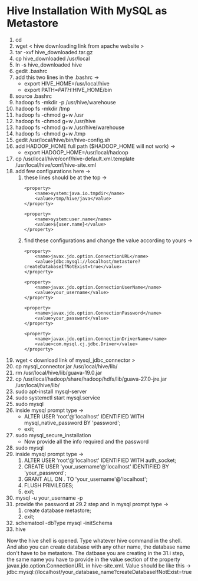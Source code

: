 # Hive Installation With MySQL as Metastore

1. cd
2. wget < hive downloading link from apache website >
3. tar -xvf hive_downloaded.tar.gz
4. cp hive_downloaded /usr/local
5. ln -s hive_downloaded hive
6. gedit .bashrc
7. add this two lines in the .bashrc -> 
    - export HIVE_HOME=/usr/local/hive
    - export PATH=$PATH:$HIVE_HOME/bin
8. source .bashrc
9. hadoop fs -mkdir -p /usr/hive/warehouse
10. hadoop fs -mkdir /tmp
11. hadoop fs -chmod g+w /usr
12. hadoop fs -chmod g+w /usr/hive
13. hadoop fs -chmod g+w /usr/hive/warehouse
14. hadoop fs -chmod g+w /tmp
15. gedit /usr/local/hive/bin/hive-config.sh
16. add HADOOP_HOME full path ($HADOOP_HOME will not work) ->
    - export HADOOP_HOME=/usr/local/hadoop
17. cp /usr/local/hive/conf/hive-default.xml.template /usr/local/hive/conf/hive-site.xml
18. add few configurations here -> 
    1. these lines should be at the top ->
        ```    
        <property>
            <name>system:java.io.tmpdir</name>
            <value>/tmp/hive/java</value>
        </property>

        <property>
            <name>system:user.name</name>
            <value>${user.name}</value>
        </property>
        ``` 
    2. find these configurations and change the value according to yours ->
        ```
        <property>
            <name>javax.jdo.option.ConnectionURL</name>
            <value>jdbc:mysql://localhost/metastore?createDatabaseIfNotExist=true</value>
        </property>

        <property>
            <name>javax.jdo.option.ConnectionUserName</name>
            <value>your_username</value>
        </property>

        <property>
            <name>javax.jdo.option.ConnectionPassword</name>
            <value>your_password</value>
        </property>

        <property>
            <name>javax.jdo.option.ConnectionDriverName</name>
            <value>com.mysql.cj.jdbc.Driver</value>
        </property>
        ```
19. wget < download link of mysql_jdbc_connector >
20. cp mysql_connector.jar /usr/local/hive/lib/
21. rm /usr/local/hive/lib/guava-19.0.jar
22. cp /usr/local/hadoop/share/hadoop/hdfs/lib/guava-27.0-jre.jar /usr/local/hive/lib/
23. sudo apt-install mysql-server
24. sudo systemctl start mysql.service
25. sudo mysql
26. inside mysql prompt type ->
    - ALTER USER 'root'@'localhost' IDENTIFIED WITH mysql_native_password BY 'password';
    - exit;
27. sudo mysql_secure_installation
    - Now provide all the info required and the password
28. sudo mysql
29. inside mysql prompt type ->
    1. ALTER USER 'root'@'localhost' IDENTIFIED WITH auth_socket;
    2. CREATE USER 'your_username'@'localhost' IDENTIFIED BY 'your_password';
    3. GRANT ALL ON *.* TO 'your_username'@'localhost';
    4. FLUSH PRIVILEGES;
    5. exit;
30. mysql -u your_username -p
31. provide the password at 29.2 step and in mysql prompt type ->
    1. create database metastore;
    2. exit;
32. schematool -dbType mysql -initSchema
33. hive

Now the hive shell is opened. Type whatever hive command in the shell. And also you can create database with any other name, the database name don't have to be metastore. The datbase you are creating in the 31.i step, the same name you have to provide in the value section of the property javax.jdo.option.ConnectionURL in hive-site.xml. Value should be like this -> jdbc:mysql://localhost/your_database_name?createDatabaseIfNotExist=true
